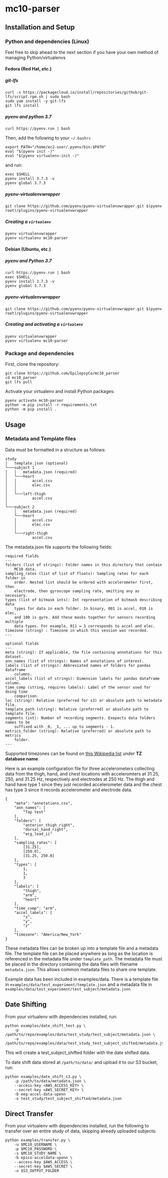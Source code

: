 # mc10-parser

## Installation and Setup

### Python and dependencies (Linux)
Feel free to skip ahead to the next section if you have your own method of managing Python/virtualenvs

#### Fedora (Red Hat, etc.)

##### git-lfs
```
curl -s https://packagecloud.io/install/repositories/github/git-lfs/script.rpm.sh | sudo bash
sudo yum install -y git-lfs
git lfs install
```

##### pyenv and python 3.7
```
curl https://pyenv.run | bash
```

Then, add the following to your `~/.bashrc`

```
export PATH="/home/ec2-user/.pyenv/bin:$PATH"
eval "$(pyenv init -)"
eval "$(pyenv virtualenv-init -)"
```

and run:

```
exec $SHELL
pyenv install 3.7.3 -v
pyenv global 3.7.3
```

##### pyenv-virtualenvwrapper
```
git clone https://github.com/pyenv/pyenv-virtualenvwrapper.git $(pyenv root)/plugins/pyenv-virtualenvwrapper
```

##### Creating a `virtualenv`

```
pyenv virtualenvwrapper
pyenv virtualenv mc10-parser
```

#### Debian (Ubuntu, etc.)

##### pyenv and Python 3.7
```
curl https://pyenv.run | bash
exec $SHELL
pyenv install 3.7.3 -v
pyenv global 3.7.3
```

##### pyenv-virtualenvwrapper
```
git clone https://github.com/pyenv/pyenv-virtualenvwrapper.git $(pyenv root)/plugins/pyenv-virtualenvwrapper
```

##### Creating and activating a `virtualenv`

```
pyenv virtualenvwrapper
pyenv virtualenv mc10-parser
```

### Package and dependencies

First, clone the repository:

```
git clone https://github.com/EpilepsyCo/mc10_parser
cd mc10_parser
git lfs pull
```

Activate your virtualenv and install Python packages:

```
pyenv activate mc10-parser
python -m pip install -r requirements.txt
python -m pip install .
```


## Usage


### Metadata and Template files
Data must be formatted in a structure as follows:

```
study
│   template.json (optional)
└───subject 1
│   │   metadata.json (required)
│   └───heart
│   │       accel.csv
│   │       elec.csv
│   │
│   └───left-thigh
│           accel.csv
│
└───subject 2
    │   metadata.json (required)
    └───heart
    │       accel.csv
    │       elec.csv
    │
    └───right-thigh
            accel.csv
```

The metadata.json file supports the following fields:

```
required fields
---
folders (list of strings): Folder names in this directory that contain
    MC10 data.
sampling_rates (list of list of floats): Sampling rates for each folder in
    order. Nested list should be ordered with accelerometer first, then
    electrode, then gyroscope sampling rate, omitting any as necessary.
types (list of bitmask ints): Int representation of bitmask describing data
    types for data in each folder. In binary, 001 is accel, 010 is elec,
    and 100 is gyro. Add these masks together for sensors recording multiple
    data types. For example, 011 = 3 corresponds to accel and elec.
timezone (string) : Timezone in which this session was recorded.
---

optional fields
---
meta (string): If applicable, the file containing annotations for this dataset.
ann_names (list of strings): Names of annotations of interest.
labels (list of strings): Abbreviated names of folders for pandas dataframe
    columns.
accel_labels (list of strings): Dimension labels for pandas dataframe column.
time_comp (string, requires labels): Label of the sensor used for doing time
    comparison.
loc (string): Relative (preferred for s3) or absolute path to metadata file.
template_path (string): Relative (preferred) or absolute path to template file.
segments (int): Number of recording segments. Exepects data folders names to be
    suffixed with _0, _1, ... up to segments - 1.
metrics_folder (string): Relative (preferred) or absolute path to metrics
    folder.
---
```
Supported timezones can be found on [this Wikipedia list](https://en.wikipedia.org/wiki/List_of_tz_database_time_zones) under **TZ database name**.

Here is an example configuration file for three accelerometers collecting data from the thigh, hand, and chest locations with acceleromters at 31.25, 250, and 31.25 Hz, respectively and electrodes at 250 Hz. The thigh and hand have type 1 since they just recorded accelerometer data and the chest has type 3 since it records accelerometer and electrode data.
```
{
    "meta": "annotations.csv",
    "ann_names": [
        "Tap test"
    ],
    "folders": [
        "anterior_thigh_right",
        "dorsal_hand_right",
        "ecg_lead_ii"
    ],
    "sampling_rates": [
        [31.25],
        [250.0],
        [31.25, 250.0]
    ],
    "types": [
        1,
        1,
        3
    ],
    "labels": [
        "thigh",
        "arm",
        "heart"
    ],
    "time_comp": "arm",
    "accel_labels": [
        "x",
        "y",
        "z"
    ],
    "timezone": "America/New_York"
}
```

These metadata files can be broken up into a template file and a metadata file. The template file can be placed anywhere as long as the location is referenced in the metadata file under `template_path`. The metadata file must be placed in the directory containing the data files with filename `metadata.json`. This allows common metadata files to share one template.

Example data has been included in examples/data. There is a template file in `examples/data/test_experiment/template.json` and a metadata file in `examples/data/test_experiment/test_subject/metadata.json`


## Date Shifting

From your virtualenv with dependencies installed, run:

```
python examples/date_shift_test.py \
    -p /path/to/repo/examples/data/test_study/test_subject/metadata.json \
    -o /path/to/repo/examples/data/test_study_test_subject_shifted/metadata.json
```

This will create a test_subject_shifted folder with the date shifted data.

To date shift data stored at `/path/to/data/` and upload it to our S3 bucket, run:

```
python examples/date_shift_s3.py \
    -p /path/to/data/metadata.json \
    --access-key <AWS_ACCESS_KEY> \
    --secret-key <AWS_SECRET_KEY> \
    -b eeg-accel-data-upenn
    -o test_study/test_subject_shifted/metadata.json
```

## Direct Transfer

From your virtualenv with dependencies installed, run the following to transfer over an entire study of data, skipping already uploaded subjects:

```
python examples/transfer.py \
    -u $MC10_USERNAME \
    -p $MC10_PASSWORD \
    -s $MC10_STUDY_NAME \
    -b epico-acceldata-upenn \
    --access-key $AWS_ACCESS \
    --secret-key $AWS_SECRET \
    -o $S3_OUTPUT_FOLDER
```

